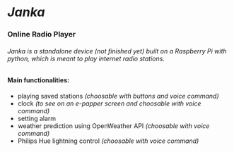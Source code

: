 # **_Janka_**
### **Online Radio Player**
###### Janka is a standalone device (not finished yet) built on a Raspberry Pi with python, which is meant to play internet radio stations.

#### Main functionalities:
* playing saved stations _(choosable with buttons and voice command)_
* clock _(to see on an e-papper screen and choosable with voice command)_
* setting alarm
* weather prediction using OpenWeather API _(choosable with voice command)_
* Philips Hue lightning control _(choosable with voice command)_
